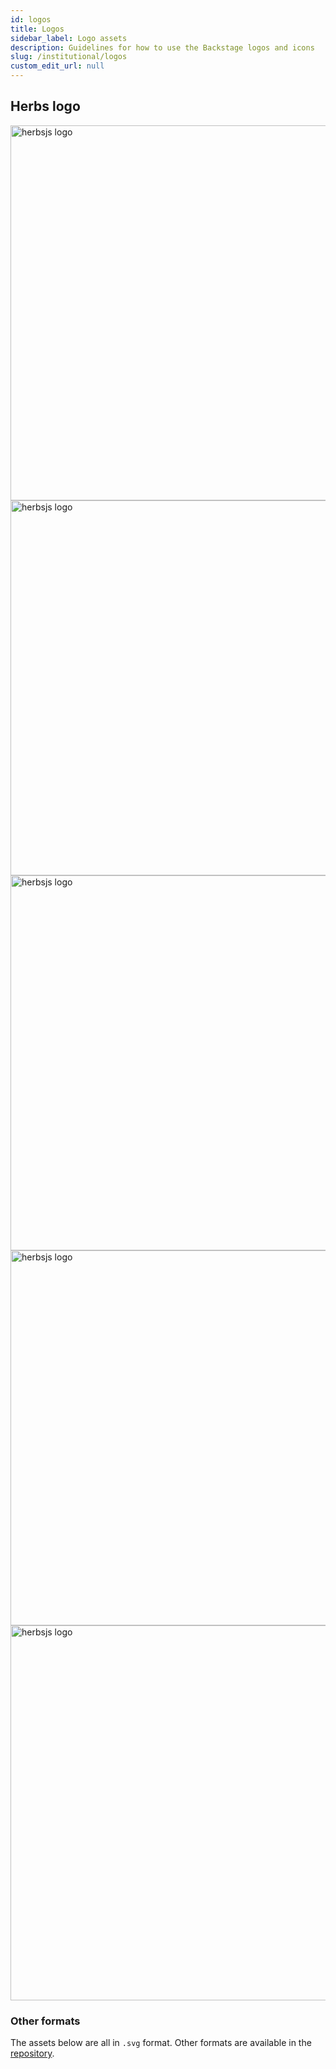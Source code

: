 ```yaml
---
id: logos
title: Logos
sidebar_label: Logo assets
description: Guidelines for how to use the Backstage logos and icons
slug: /institutional/logos
custom_edit_url: null
---
```


## Herbs logo

<a href="https://raw.githubusercontent.com/herbsjs/herbsjs.github.io/master/static/assets/herbs_logo.svg">
  <img src="https://raw.githubusercontent.com/herbsjs/herbsjs.github.io/master/static/assets/herbs_logo.svg" width="600" alt="herbsjs logo"/>
</a>

<a href="https://raw.githubusercontent.com/herbsjs/herbsjs.github.io/master/static/assets/herbs_logo_slogan.svg">
  <img src="https://raw.githubusercontent.com/herbsjs/herbsjs.github.io/master/static/assets/herbs_logo_slogan.svg" width="600" alt="herbsjs logo"/>
</a>

<a href="https://raw.githubusercontent.com/herbsjs/herbsjs.github.io/master/static/assets/logo_black.svg">
  <img src="https://raw.githubusercontent.com/herbsjs/herbsjs.github.io/master/static/assets/logo_black.svg" width="600" alt="herbsjs logo"/>
</a>

<a href="https://raw.githubusercontent.com/herbsjs/herbsjs.github.io/master/static/assets/logo_black.svg">
  <img src="https://raw.githubusercontent.com/herbsjs/herbsjs.github.io/master/static/assets/logo_black.svg" width="600" alt="herbsjs logo"/>
</a>

<a href="https://raw.githubusercontent.com/herbsjs/herbsjs.github.io/master/static/assets/logo_slogan_white.svg">
  <img src="https://raw.githubusercontent.com/herbsjs/herbsjs.github.io/master/static/assets/logo_slogan_white.svg" width="600"  style={{background : 'black'}} alt="herbsjs logo"/>
</a>


###  Other formats

The assets below are all in `.svg` format. Other formats are available in the
[repository](https://github.com/herbsjs/herbsjs.github.io/tree/master/static/assets).
